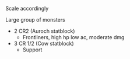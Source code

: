 Scale accordingly

Large group of monsters
- 2 CR2 (Auroch statblock)
	- Frontliners, high hp low ac, moderate dmg
-  3 CR 1/2 (Cow statblock)
	- Support 